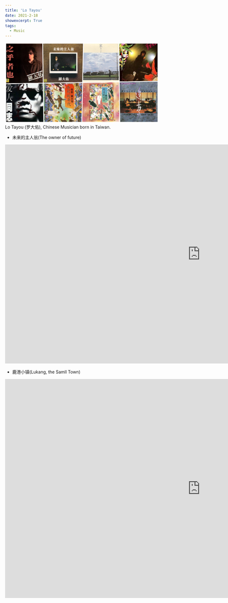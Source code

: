 ```yaml
---
title: 'Lo Tayou'
date: 2021-2-18
showexcerpt: True
tags:
  - Music
---
```


![style](../images/luodayou.png)
Lo Tayou (罗大佑), Chinese Musician born in Taiwan.

- 未来的主人翁(The owner of future)
<iframe width="1280" height="720" src="https://www.youtube.com/embed/eQW5-IHV4hM" frameborder="0" allow="accelerometer; autoplay; encrypted-media; gyroscope; picture-in-picture" allowfullscreen></iframe>

-  鹿港小镇(Lukang, the Samll Town)
<iframe width="1280" height="720" src="https://www.youtube.com/embed/Xgjny7YFMD4" frameborder="0" allow="accelerometer; autoplay; encrypted-media; gyroscope; picture-in-picture" allowfullscreen></iframe>